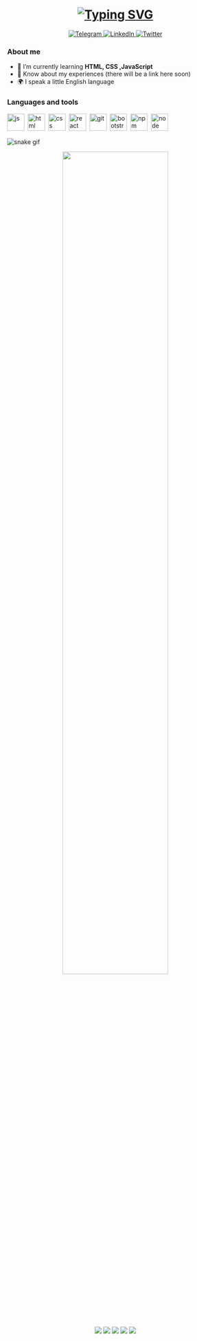 <div id="header" align="center">
	<h1 align="center">
	<a href="https://git.io/typing-svg">
	<img src="https://readme-typing-svg.herokuapp.com?font=Fira+Code&pause=1000&width=300&lines=Hi+there%2C+I'm+bakugan74%E2%9C%8C;Welcome+to+my+account%F0%9F%91%8B" alt="Typing SVG" />
	</a>
  </a>
</h1>

</div>


<div id="socials" align="center">
	<a href="https://t.me/Bakugan74">
		<img src="https://img.shields.io/badge/Telegram-blue?style=for-the-badge&logo=telegram&logoColor=white" alt="Telegram"/>
	</a>
	<a href="https://vk.com/a__n__v">
		<img src="https://img.shields.io/badge/Vk-blue?style=for-the-badge&logo=vk&logoColor=white" alt="LinkedIn"/>
	</a>
	<a href="https://instagram.com/a__n__v?igshid=MjkzY2Y1YTY=">
		<img src="https://img.shields.io/badge/Instagram-blue?style=for-the-badge&logo=instagram&logoColor=white" alt="Twitter"/>
	</a>
</div>


### About me
- 🌱 I’m currently learning **HTML, CSS ,JavaScript**
- 📄 Know about my experiences (there will be a link here soon)
- 🌍 I speak a little English language


### Languages and tools
<img src="https://cdn.jsdelivr.net/gh/devicons/devicon/icons/javascript/javascript-original.svg" title="js" width="40" height="40"/>&nbsp;
<img src="https://cdn.jsdelivr.net/gh/devicons/devicon/icons/html5/html5-original.svg" title="html" width="40" height="40"/>&nbsp;
<img src="https://cdn.jsdelivr.net/gh/devicons/devicon/icons/css3/css3-original.svg" title="css" width="40" height="40"/>&nbsp;
<img src="https://cdn.jsdelivr.net/gh/devicons/devicon/icons/react/react-original.svg" title="react" width="40" height="40"/>&nbsp;
<img src="https://cdn.jsdelivr.net/gh/devicons/devicon/icons/git/git-plain.svg" title="git" width="40" height="40"/>&nbsp;
<img src="https://cdn.jsdelivr.net/gh/devicons/devicon/icons/bootstrap/bootstrap-plain.svg" title="bootstrap" width="40" height="40"/>&nbsp;
<img src="https://cdn.jsdelivr.net/gh/devicons/devicon/icons/npm/npm-original-wordmark.svg" title="npm" width="40" height="40"/>&nbsp;
<img src="https://cdn.jsdelivr.net/gh/devicons/devicon/icons/nodejs/nodejs-original.svg" title="node" width="40" height="40"/>&nbsp;

![snake gif](https://github.com/Bakugan74/Bakugan74/blob/output/github-contribution-grid-snake.gif)

<div  align="center">
<img src="https://media.tenor.com/2uyENRmiUt0AAAAC/coding.gif"  width="70%"/>
</div>



<div id="stat" align="center">
	<img src="http://github-profile-summary-cards.vercel.app/api/cards/profile-details?username=bakugan74&theme=github_dark"/>
	<img src="http://github-profile-summary-cards.vercel.app/api/cards/repos-per-language?username=bakugan74&theme=github_dark"/>
	<img src="http://github-profile-summary-cards.vercel.app/api/cards/most-commit-language?username=bakugan74&theme=github_dark"/>
	<img src="http://github-profile-summary-cards.vercel.app/api/cards/stats?username=bakugan74&theme=github_dark"/>
	<img src="http://github-profile-summary-cards.vercel.app/api/cards/productive-time?username=bakugan74&theme=github_dark&utcOffset=8"/>
</div>
